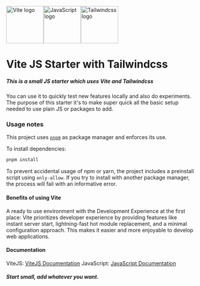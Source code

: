 <p style="width: 300px; display: flex; justify-content: space-around; align-items: center;">
    <img width="100" src="public/vite.svg" alt="Vite logo" />
    <img width="100" src="public/js.svg" alt="JavaScript logo" />
    <img width="100" src="public/tailwindcss.svg" alt="Tailwindcss logo" />
</p>

<h1>Vite JS Starter with Tailwindcss</h1>
<h5>This is a small JS starter which uses Vite and Tailwindcss</h5>
<p>You can use it to quickly test new features locally and also do experiments.
The purpose of this starter it's to make super quick all the basic setup needed to use plain JS or packages to add.</p>

### Usage notes

This project uses [`pnpm`](https://pnpm.io) as package manager and enforces its use.

To install dependencies:

```bash
pnpm install
```

To prevent accidental usage of npm or yarn, the project includes a preinstall script using `only-allow`.
If you try to install with another package manager, the process will fail with an informative error.

#### Benefits of using Vite

A ready to use environment with the Development Experience at the first place: Vite prioritizes developer experience by providing features like instant server start, lightning-fast hot module replacement, and a minimal configuration approach. This makes it easier and more enjoyable to develop web applications.

#### Documentation

ViteJS: [ViteJS Documentation](https://vitejs.dev)
JavaScript: [JavaScript Documentation](https://developer.mozilla.org/en-US/docs/Web/JavaScript)

##### Start small, add whatever you want.
